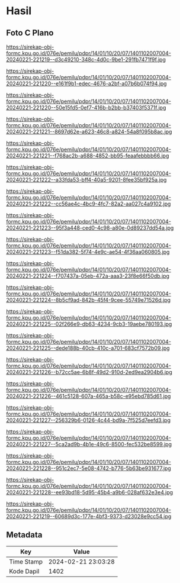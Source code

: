 # Hasil

## Foto C Plano

https://sirekap-obj-formc.kpu.go.id/076e/pemilu/pdpr/14/01/10/20/07/1401102007004-20240221-221219--d3c49210-348c-4d0c-9be1-291fb7471f9f.jpg

https://sirekap-obj-formc.kpu.go.id/076e/pemilu/pdpr/14/01/10/20/07/1401102007004-20240221-221220--e161f9b1-edec-4676-a2bf-a07b6b074f94.jpg

https://sirekap-obj-formc.kpu.go.id/076e/pemilu/pdpr/14/01/10/20/07/1401102007004-20240221-221220--50e15fd5-0ef7-416b-b2bb-b37403f5371f.jpg

https://sirekap-obj-formc.kpu.go.id/076e/pemilu/pdpr/14/01/10/20/07/1401102007004-20240221-221221--8697d62e-a623-46c8-a824-54a8f095b8ac.jpg

https://sirekap-obj-formc.kpu.go.id/076e/pemilu/pdpr/14/01/10/20/07/1401102007004-20240221-221221--f768ac2b-a688-4852-bb95-feaafebbbb66.jpg

https://sirekap-obj-formc.kpu.go.id/076e/pemilu/pdpr/14/01/10/20/07/1401102007004-20240221-221222--a33fda53-bff4-40a5-9201-8fee35bf925a.jpg

https://sirekap-obj-formc.kpu.go.id/076e/pemilu/pdpr/14/01/10/20/07/1401102007004-20240221-221222--cc56ae4c-4bc9-4fc7-82a2-aa027c4a9102.jpg

https://sirekap-obj-formc.kpu.go.id/076e/pemilu/pdpr/14/01/10/20/07/1401102007004-20240221-221223--95f3a448-ced0-4c98-a80e-0d89237dd54a.jpg

https://sirekap-obj-formc.kpu.go.id/076e/pemilu/pdpr/14/01/10/20/07/1401102007004-20240221-221223--f51da382-5f74-4e9c-ae54-4f36aa060805.jpg

https://sirekap-obj-formc.kpu.go.id/076e/pemilu/pdpr/14/01/10/20/07/1401102007004-20240221-221224--f707437a-05eb-472a-aaa3-23f8e66f50db.jpg

https://sirekap-obj-formc.kpu.go.id/076e/pemilu/pdpr/14/01/10/20/07/1401102007004-20240221-221224--8b5cf9ad-842b-45f4-9cee-55749e71526d.jpg

https://sirekap-obj-formc.kpu.go.id/076e/pemilu/pdpr/14/01/10/20/07/1401102007004-20240221-221225--02f266e9-db63-4234-9cb3-19aebe780193.jpg

https://sirekap-obj-formc.kpu.go.id/076e/pemilu/pdpr/14/01/10/20/07/1401102007004-20240221-221225--dede188b-40cb-410c-a701-683cf7572b09.jpg

https://sirekap-obj-formc.kpu.go.id/076e/pemilu/pdpr/14/01/10/20/07/1401102007004-20240221-221226--b72cc5ae-6b8f-49d2-910d-2ed9ea2904b6.jpg

https://sirekap-obj-formc.kpu.go.id/076e/pemilu/pdpr/14/01/10/20/07/1401102007004-20240221-221226--461c5128-607a-465a-b58c-e95ebd785d61.jpg

https://sirekap-obj-formc.kpu.go.id/076e/pemilu/pdpr/14/01/10/20/07/1401102007004-20240221-221227--256329b6-0126-4c44-bd9a-7f525d7eefd3.jpg

https://sirekap-obj-formc.kpu.go.id/076e/pemilu/pdpr/14/01/10/20/07/1401102007004-20240221-221227--5ca2ad9b-4b1e-49c6-8500-fec532be8599.jpg

https://sirekap-obj-formc.kpu.go.id/076e/pemilu/pdpr/14/01/10/20/07/1401102007004-20240221-221228--951c2ec7-5e08-4742-b776-5b63be931677.jpg

https://sirekap-obj-formc.kpu.go.id/076e/pemilu/pdpr/14/01/10/20/07/1401102007004-20240221-221228--ee93bd18-5d95-45b4-a9b6-028af632e3e4.jpg

https://sirekap-obj-formc.kpu.go.id/076e/pemilu/pdpr/14/01/10/20/07/1401102007004-20240221-221219--60689d3c-177e-4bf3-9373-d23028e9cc54.jpg


## Metadata

| Key        | Value               |
| ---------- | ------------------- |
| Time Stamp | 2024-02-21 23:03:28 |
| Kode Dapil | 1402                |



